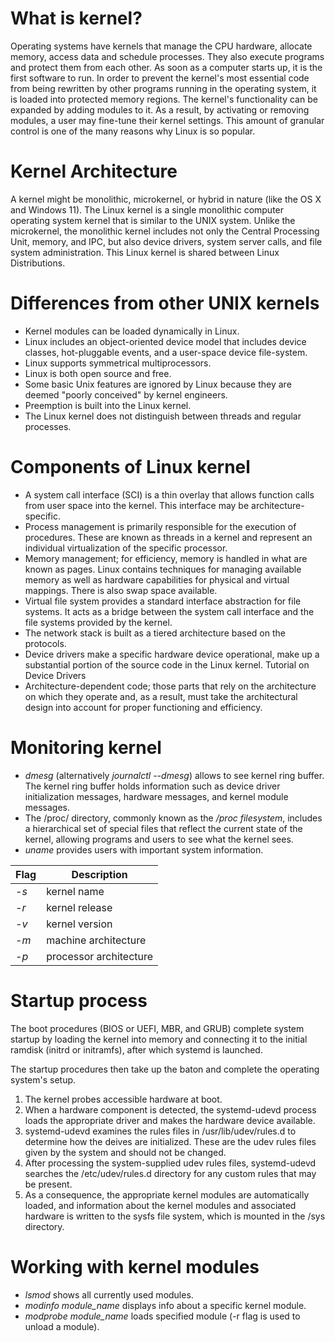 <h1>What is kernel?</h1>
Operating systems have kernels that manage the CPU hardware, allocate memory, access data and schedule processes. 
They also execute programs and protect them from each other. As soon as a computer starts up, it is the first software to run. 
In order to prevent the kernel's most essential code from being rewritten by other programs running in the operating system, it is loaded into protected memory regions. The kernel's functionality can be expanded by adding modules to it. As a result, by activating or removing modules, a user may fine-tune their kernel settings. This amount of granular control is one of the many reasons why Linux is so popular.

<h1>Kernel Architecture</h1>
A kernel might be monolithic, microkernel, or hybrid in nature (like the OS X and Windows 11). The Linux kernel is a single monolithic computer operating system kernel that is similar to the UNIX system.  Unlike the microkernel, the monolithic kernel includes not only the Central Processing Unit, memory, and IPC, but also device drivers, system server calls, and file system administration. This Linux kernel is shared between Linux Distributions.

<h1>Differences from other UNIX kernels</h1>

* Kernel modules can be loaded dynamically in Linux.
* Linux includes an object-oriented device model that includes device classes, hot-pluggable events, and a user-space device file-system.
* Linux supports symmetrical multiprocessors.
* Linux is both open source and free.
* Some basic Unix features are ignored by Linux because they are deemed "poorly conceived" by kernel engineers.
* Preemption is built into the Linux kernel.
* The Linux kernel does not distinguish between threads and regular processes.

<h1>Components of Linux kernel</h1>

* A system call interface (SCI) is a thin overlay that allows function calls from user space into the kernel. This interface may be architecture-specific.
* Process management is primarily responsible for the execution of procedures. These are known as threads in a kernel and represent an individual virtualization of the specific processor.
* Memory management; for efficiency, memory is handled in what are known as pages. Linux contains techniques for managing available memory as well as hardware capabilities for physical and virtual mappings. There is also swap space available.
* Virtual file system provides a standard interface abstraction for file systems. It acts as a bridge between the system call interface and the file systems provided by the kernel.
* The network stack is built as a tiered architecture based on the protocols.
* Device drivers make a specific hardware device operational, make up a substantial portion of the source code in the Linux kernel. Tutorial on Device Drivers
* Architecture-dependent code; those parts that rely on the architecture on which they operate and, as a result, must take the architectural design into account for proper functioning and efficiency.

<h1>Monitoring kernel</h1>

* <i>dmesg</i> (alternatively <i>journalctl --dmesg</i>) allows to see kernel ring buffer. The kernel ring buffer holds information such as device driver initialization messages, hardware messages, and kernel module messages.
* The /proc/ directory, commonly known as the <i>/proc filesystem</i>, includes a hierarchical set of special files that reflect the current state of the kernel, allowing programs and users to see what the kernel sees.
* <i>uname</i>  provides users with important system information.

| Flag | Description |
| --- | --- |
| <i>-s</i> | kernel name |
| <i>-r</i> | kernel release |
| <i>-v</i> | kernel version |
| <i>-m</i> | machine architecture |
| <i>-p</i> | processor architecture |

<h1>Startup process</h1>
The boot procedures (BIOS or UEFI, MBR, and GRUB) complete system startup by loading the kernel into memory and connecting it to the initial ramdisk (initrd or initramfs), after which systemd is launched.

The startup procedures then take up the baton and complete the operating system's setup. 

1. The kernel probes accessible hardware at boot.
2. When a hardware component is detected, the systemd-udevd process loads the appropriate driver and makes the hardware device available.
3. systemd-udevd examines the rules files in /usr/lib/udev/rules.d to determine how the deives are initialized. These are the udev rules files given by the system and should not be changed.
4. After processing the system-supplied udev rules files, systemd-udevd searches the /etc/udev/rules.d directory for any custom rules that may be present.
5. As a consequence, the appropriate kernel modules are automatically loaded, and information about the kernel modules and associated hardware is written to the sysfs file system, which is mounted in the /sys directory.

<h1>Working with kernel modules</h1>

* <i>lsmod</i> shows all currently used modules.
* <i>modinfo module_name</i> displays info about a specific kernel module.
* <i>modprobe module_name</i> loads specified module (-r flag is used to unload a module).
